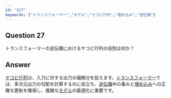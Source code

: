 ```yaml
---
id: "Q27"
keywords: ["トランスフォーマー","モデル","ヤコビ行列","埋め込み","逆伝播"]
---
```


## Question 27

トランスフォーマーの逆伝播におけるヤコビ行列の役割は何か？

## Answer

[ヤコビ行列](../keypoints/ヤコビ行列.md?context=ai)は、入力に対する出力の偏微分を捉えます。[トランスフォーマー](../keypoints/トランスフォーマー.md?context=ai)では、多次元出力の勾配を計算するのに役立ち、[逆伝播](../keypoints/逆伝播.md?context=ai)中の重みと[埋め込み](../keypoints/埋め込み.md?context=ai)への正確な更新を確保し、複雑な[モデル](../keypoints/モデル.md?context=ai)の最適化に重要です。
